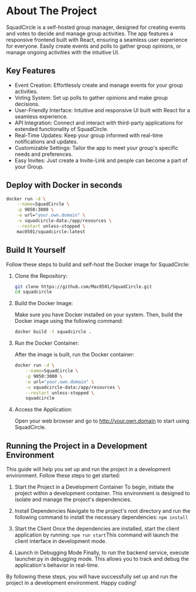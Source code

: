 # About The Project
SquadCircle is a self-hosted group manager, designed for creating events and votes to decide and manage group activities. The app features a responsive frontend built with React, ensuring a seamless user experience for everyone. Easily create events and polls to gather group opinions, or manage ongoing activities with the intuitive UI.

## Key Features
- Event Creation: Effortlessly create and manage events for your group activities.
- Voting System: Set up polls to gather opinions and make group decisions.
- User-Friendly Interface: Intuitive and responsive UI built with React for a seamless experience.
- API Integration: Connect and interact with third-party applications for extended functionality of SquadCircle.
- Real-Time Updates: Keep your group informed with real-time notifications and updates.
- Customizable Settings: Tailor the app to meet your group's specific needs and preferences.
- Easy Invites: Just create a Invite-Link and people can become a part of your Group.

## Deploy with Docker in seconds

```bash
docker run -d \
    --name=SquadCircle \
    -p 9050:3000 \
    -e url="your.own.domain" \
    -v squadcircle-data:/app/resources \
    --restart unless-stopped \
    mac0501/squadcircle:latest
```

## Build It Yourself

Follow these steps to build and self-host the Docker image for SquadCircle:

1. Clone the Repository:

    ```bash
    git clone https://github.com/Mac0501/SquadCircle.git
    cd squadcircle
    ```

2. Build the Docker Image:

    Make sure you have Docker installed on your system. Then, build the Docker image using the following command:

    ```bash
    docker build -t squadcircle .
    ```

3. Run the Docker Container:

    After the image is built, run the Docker container:
    ```bash
    docker run -d \
        --name=SquadCircle \
        -p 9050:3000 \
        -e url="your.own.domain" \
        -v squadcircle-data:/app/resources \
        --restart unless-stopped \
        squadcircle
    ```
4. Access the Application:

    Open your web browser and go to http://your.own.domain to start using SquadCircle.

## Running the Project in a Development Environment
This guide will help you set up and run the project in a development environment. Follow these steps to get started:

1. Start the Project in a Development Container
To begin, initiate the project within a development container. This environment is designed to isolate and manage the project's dependencies.

2. Install Dependencies
Navigate to the project's root directory and run the following command to install the necessary dependencies: `npm install`

3. Start the Client
Once the dependencies are installed, start the client application by running: `npm run start`This command will launch the client interface in development mode.

4. Launch in Debugging Mode
Finally, to run the backend service, execute launcher.py in debugging mode. This allows you to track and debug the application's behavior in real-time. 

By following these steps, you will have successfully set up and run the project in a development environment. Happy coding!